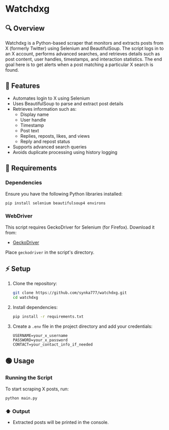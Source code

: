 # Watchdxg

## 🔍 Overview
Watchdxg is a Python-based scraper that monitors and extracts posts from X (formerly Twitter) using Selenium and BeautifulSoup.
The script logs in to an X account, performs advanced searches, and retrieves details such as post content, user handles, timestamps, and interaction statistics.
The end goal here is to get alerts when a post matching a particular X search is found.

## 👀 Features
- Automates login to X using Selenium
- Uses BeautifulSoup to parse and extract post details
- Retrieves information such as:
  - Display name
  - User handle
  - Timestamp
  - Post text
  - Replies, reposts, likes, and views
  - Reply and repost status
- Supports advanced search queries
- Avoids duplicate processing using history logging

## 📄 Requirements
### Dependencies
Ensure you have the following Python libraries installed:
```bash
pip install selenium beautifulsoup4 environs
```

### WebDriver
This script requires GeckoDriver for Selenium (for Firefox). Download it from:
- [GeckoDriver](https://github.com/mozilla/geckodriver/releases)

Place `geckodriver` in the script's directory.

## ⚡ Setup
1. Clone the repository:
   ```bash
   git clone https://github.com/synka777/watchdxg.git
   cd watchdxg
   ```
2. Install dependencies:
   ```bash
   pip install -r requirements.txt
   ```
3. Create a `.env` file in the project directory and add your credentials:
   ```env
   USERNAME=your_x_username
   PASSWORD=your_x_password
   CONTACT=your_contact_info_if_needed
   ```

## 🟢 Usage
### Running the Script
To start scraping X posts, run:
```bash
python main.py
```

### ⬆️ Output
- Extracted posts will be printed in the console.
